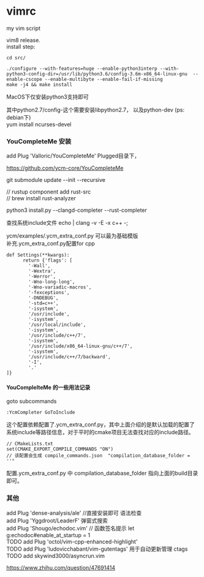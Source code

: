 vimrc
=====

my vim script   

vim8 release.  
install step:  

    cd src/  
    
    ./configure --with-features=huge --enable-python3interp --with-python3-config-dir=/usr/lib/python3.6/config-3.6m-x86_64-linux-gnu  --enable-cscope --enable-multibyte --enable-fail-if-missing  
    make -j4 && make install

MacOS下仅安装python3支持即可

其中python2.7/config-这个需要安装libpython2.7， 以及python-dev (ps: debian下)  
yum install ncurses-devel   

### YouCompleteMe 安装

add Plug 'Valloric/YouCompleteMe'
Plugged目录下， 

https://github.com/ycm-core/YouCompleteMe

git submodule update --init --recursive

// rustup component add rust-src   
// brew install rust-analyzer   

python3 install.py --clangd-completer --rust-completer

查找系统include文件
echo | clang -v -E -x c++ -;

ycm/examples/.ycm_extra_conf.py 可以最为基础模版  
补充.ycm_extra_conf.py配置for cpp

```
def Settings(**kwargs):
      return {'flags': [
        '-Wall',
        '-Wextra',
        '-Werror',
        '-Wno-long-long',
        '-Wno-variadic-macros',
        '-fexceptions',
        '-DNDEBUG',
        '-std=c++',
        '-isystem',
        '/usr/include',
        '-isystem',
        '/usr/local/include',
        '-isystem',
        '/usr/include/c++/7',
        '-isystem',
        '/usr/include/x86_64-linux-gnu/c++/7',
        '-isystem',
        '/usr/include/c++/7/backward',
        '-I',
        '.'
]}
```

#### YouComplelteMe 的一些用法记录

goto subcommands 

```
:YcmCompleter GoToInclude 
```

这个配置依赖配置了.ycm_extra_conf.py，其中上面介绍的是默认加载的配置了系统include等路径信息，对于平时的cmake项目无法查找对应的include路径。

```
// CMakeLists.txt 
set(CMAKE_EXPORT_COMPILE_COMMANDS "ON")
// 该配置会生成 compile_commands.json  "compilation_database_folder = ''" 
```
配置.ycm_extra_conf.py 中 compilation_database_folder 指向上面的build目录即可。

### 其他

add Plug 'dense-analysis/ale'  //直接安装即可 语法检查   
add Plug 'Yggdroot/LeaderF'     弹窗式搜索   
add Plug 'Shougo/echodoc.vim'   // 函数签名提示    let g:echodoc#enable_at_startup = 1    
TODO add Plug 'octol/vim-cpp-enhanced-highlight'    
TODO add Plug 'ludovicchabant/vim-gutentags'  用于自动更新管理 ctags  
TODO add skywind3000/asyncrun.vim     

https://www.zhihu.com/question/47691414
